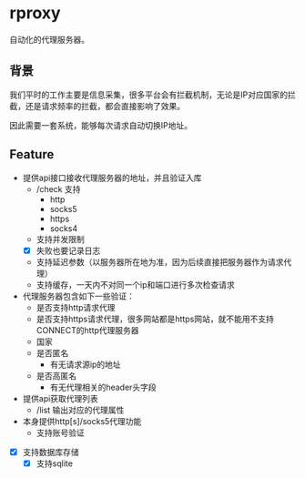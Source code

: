 # rproxy

自动化的代理服务器。

## 背景
我们平时的工作主要是信息采集，很多平台会有拦截机制，无论是IP对应国家的拦截，还是请求频率的拦截，都会直接影响了效果。

因此需要一套系统，能够每次请求自动切换IP地址。

## Feature
- 提供api接口接收代理服务器的地址，并且验证入库
  - /check 支持
    - http
    - socks5
    - https
    - socks4
  - 支持并发限制
  - [x] 失败也要记录日志
  - 支持延迟参数（以服务器所在地为准，因为后续直接把服务器作为请求代理）
  - 支持缓存，一天内不对同一个ip和端口进行多次检查请求
- 代理服务器包含如下一些验证：
  - 是否支持http请求代理
  - 是否支持https请求代理，很多网站都是https网站，就不能用不支持CONNECT的http代理服务器
  - 国家
  - 是否匿名
    - 有无请求源ip的地址
  - 是否高匿名
    - 有无代理相关的header头字段
- 提供api获取代理列表
  - /list 输出对应的代理属性
- 本身提供http[s]/socks5代理功能
  - 支持账号验证
- [x] 支持数据库存储
  - [x] 支持sqlite
